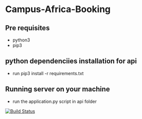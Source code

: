 # Campus-Africa-Booking
## Pre requisites
- python3
- pip3

## python dependenciies installation for api
-  run pip3 install -r requirements.txt 

## Running server on your machine
- run the application.py script in api folder


[![Build Status](https://travis-ci.org/Motaung08/Campus-Africa-Booking.svg?branch=master)](https://travis-ci.org/Motaung08/Campus-Africa-Booking)
